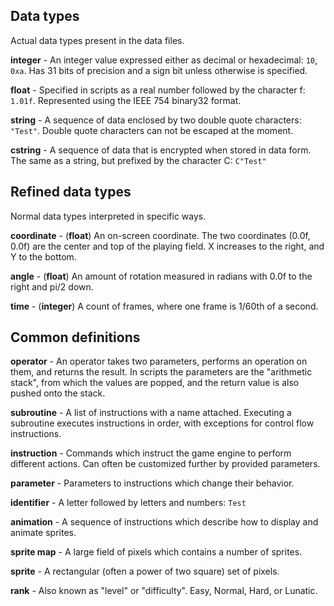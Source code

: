 ## Data types ##

Actual data types present in the data files.

**integer** -
An integer value expressed either as decimal or hexadecimal: `10`, `0xa`.
Has 31 bits of precision and a sign bit unless otherwise is specified.

**float** -
Specified in scripts as a real number followed by the character f: `1.01f`.
Represented using the IEEE 754 binary32 format.

**string** -
A sequence of data enclosed by two double quote characters: `"Test"`.
Double quote characters can not be escaped at the moment.

**cstring** -
A sequence of data that is encrypted when stored in data form.
The same as a string, but prefixed by the character C: `C"Test"`

## Refined data types ##

Normal data types interpreted in specific ways.

**coordinate** -
(**float**)
An on-screen coordinate.
The two coordinates (0.0f, 0.0f) are the center and top of the playing field.
X increases to the right, and Y to the bottom.

**angle** -
(**float**)
An amount of rotation measured in radians with 0.0f to the right and pi/2 down.

**time** -
(**integer**)
A count of frames, where one frame is 1/60th of a second.

## Common definitions ##

**operator** -
An operator takes two parameters, performs an operation on them, and returns the result.
In scripts the parameters are the "arithmetic stack", from which the values are popped, and the return value is also pushed onto the stack.

**subroutine** -
A list of instructions with a name attached.
Executing a subroutine executes instructions in order, with exceptions for control flow instructions.

**instruction** -
Commands which instruct the game engine to perform different actions.
Can often be customized further by provided parameters.

**parameter** -
Parameters to instructions which change their behavior.

**identifier** -
A letter followed by letters and numbers: `Test`

**animation** -
A sequence of instructions which describe how to display and animate sprites.

**sprite map** -
A large field of pixels which contains a number of sprites.

**sprite** -
A rectangular (often a power of two square) set of pixels.

**rank** -
Also known as "level" or "difficulty".
Easy, Normal, Hard, or Lunatic.